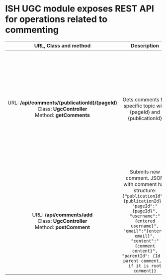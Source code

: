 # ISH UGC module exposes REST API for operations related to commenting

| URL, Class and method  | Description  | Errors |
| :---: | :---: | :---: |
| <nobr>URL: <b>/api/comments/{publicationId}/{pageId}</b></nobr><br><nobr>Class: <b>UgcController</b></nobr> <br><nobr>Method: <b>getComments</b></nobr> | Gets comments for specific topic with {pageId} and {publicationId} | <ul><li>Response "Unable to find publication {publicaionId}" will be returned when wrong publicationId was specified.<li>"Page not found..." is returned as response when wrong pageId was specified.</ul> |
| <nobr>URL: <b>/api/comments/add</b></nobr><br><nobr>Class: <b>UgcController</b></nobr> <br><nobr>Method: <b>postComment</b></nobr> | Submits new comment. JSON with comment has structure:<br>```{"publicationId":"{publicationId}", "pageId":"{pageId}", "username":"{entered username}", "email":"{entered email}", "content":"{comment content}", "parentId": {Id of parent comment, 0 if it is root comment}}``` | 405 error is returned if wrong publicationId or pageId were specified |